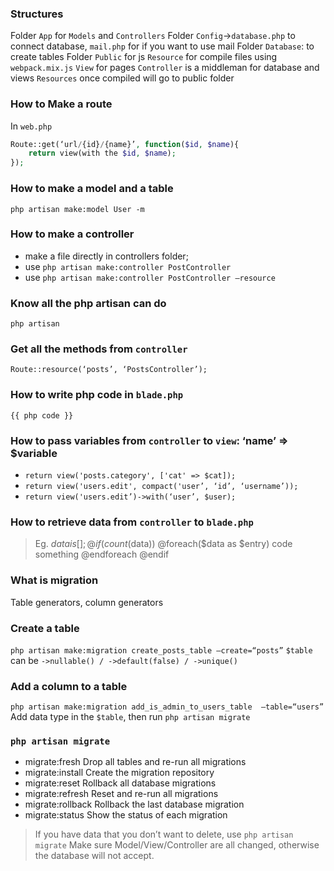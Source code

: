 ### Structures
Folder `App` for `Models` and `Controllers` 
Folder `Config`->`database.php` to connect database, `mail.php` for if you want to use mail
Folder `Database`: to create tables
Folder `Public` for js
`Resource` for compile files using `webpack.mix.js`
`View` for pages
`Controller` is a middleman for database and views
`Resources` once compiled will go to public folder

### How to Make a route
In `web.php`
```php
Route::get(‘url/{id}/{name}’, function($id, $name){
	return view(with the $id, $name);
});
```
### How to make a model and a table
`php artisan make:model User -m`

### How to make a controller
- make a file directly in controllers folder;
- use `php artisan make:controller PostController`
- use `php artisan make:controller PostController —resource`

### Know all the php artisan can do
`php artisan`

### Get all the methods from `controller`
`Route::resource(‘posts’, ‘PostsController’);`

### How to write php code in `blade.php`
`{{ php code }}`

### How to pass variables from `controller` to `view`:  ‘name’ => $variable
- `return view('posts.category', ['cat' => $cat]);`
- `return view('users.edit', compact('user’, ‘id’, ‘username’));`
- `return view('users.edit’)->with(‘user’, $user);`

### How to retrieve data from `controller` to `blade.php`
> Eg. $data is [];
> @if(count($data))
>	@foreach($data as $entry)
> code something
>	@endforeach
> @endif

### What is migration
Table generators, column generators

### Create a table
`php artisan make:migration create_posts_table —create=“posts”`
`$table` can be `->nullable() / ->default(false) / ->unique()`

### Add  a column to a table
`php artisan make:migration add_is_admin_to_users_table  —table=“users”`
Add data type in the `$table`, then run `php artisan migrate`

### `php artisan migrate`
- migrate:fresh        Drop all tables and re-run all migrations
- migrate:install      Create the migration repository
- migrate:reset        Rollback all database migrations
- migrate:refresh      Reset and re-run all migrations
- migrate:rollback     Rollback the last database migration
- migrate:status       Show the status of each migration

> If you have data that you don’t want to delete, use `php artisan migrate`
> Make sure Model/View/Controller are all changed, otherwise the database will not accept.
